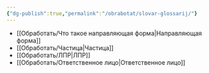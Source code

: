 ```yaml
---
{"dg-publish":true,"permalink":"/obrabotat/slovar-glossarij/"}
---
```



- [[Обработать/Что такое направляющая форма\|Направляющая форма]]
- [[Обработать/Частица\|Частица]]
- [[Обработать/ЛПР\|ЛПР]]
- [[Обработать/Ответственное лицо\|Ответственное лицо]]